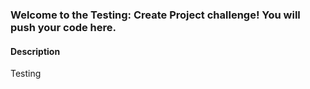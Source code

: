 ### Welcome to the Testing: Create Project challenge! You will push your code here.

#### Description
Testing